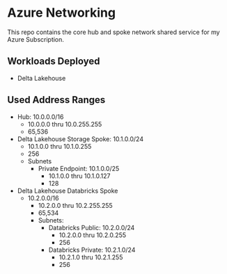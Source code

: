 # Azure Networking

This repo contains the core hub and spoke network shared service for my Azure Subscription.

## Workloads Deployed

- Delta Lakehouse

## Used Address Ranges

- Hub: 10.0.0.0/16
  - 10.0.0.0 thru 10.0.255.255
  - 65,536
- Delta Lakehouse Storage Spoke: 10.1.0.0/24
  - 10.1.0.0 thru 10.1.0.255
  - 256
  - Subnets
    - Private Endpoint: 10.1.0.0/25
      - 10.1.0.0 thru 10.1.0.127
      - 128
- Delta Lakehouse Databricks Spoke
  - 10.2.0.0/16
    - 10.2.0.0 thru 10.2.255.255
    - 65,534
    - Subnets:
      - Databricks Public: 10.2.0.0/24 
        - 10.2.0.0 thru 10.2.0.255
        - 256
      - Databricks Private: 10.2.1.0/24 
        - 10.2.1.0 thru 10.2.1.255
        - 256
